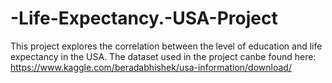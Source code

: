 # -Life-Expectancy.-USA-Project
This project explores the correlation between the level of education and life expectancy in the USA.
The dataset used in the project canbe found here: https://www.kaggle.com/beradabhishek/usa-information/download/
